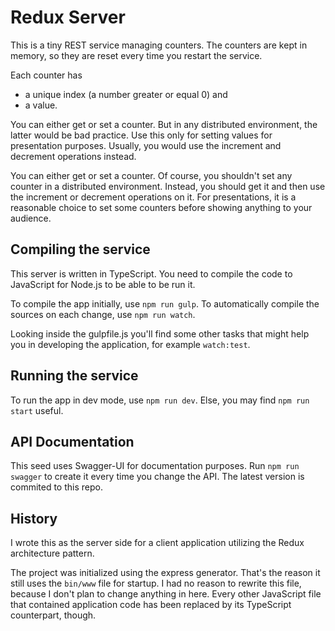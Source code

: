 # Redux Server

This is a tiny REST service managing counters. The counters
are kept in memory, so they are reset every time you restart
the service.

Each counter has
- a unique index (a number greater or equal 0) and
- a value.

You can either get or set a counter. But in any distributed
environment, the latter would be bad practice. Use this only
for setting values for presentation purposes. Usually, you
would use the increment and decrement operations instead.

You can either get or set a counter. Of course, you shouldn't
set any counter in a distributed environment. Instead, you
should get it and then use the increment or decrement operations
on it. For presentations, it is a reasonable choice to set
some counters before showing anything to your audience.

## Compiling the service

This server is written in TypeScript. You need to compile
the code to JavaScript for Node.js to be able to be run it.

To compile the app initially, use `npm run gulp`.
To automatically compile the sources on each 
change, use `npm run watch`.

Looking inside the gulpfile.js you'll find some other
tasks that might help you in developing the application,
for example `watch:test`.

## Running the service

To run the app in dev mode, use `npm run dev`. Else,
you may find `npm run start` useful.

## API Documentation

This seed uses Swagger-UI for documentation purposes.
Run `npm run swagger` to create it every time you change
the API. The latest version is commited to this repo.

## History

I wrote this as the server
side for a client application utilizing the Redux architecture pattern.

The project was initialized using the express generator. That's the
reason it still uses the `bin/www` file for startup. I had
no reason to rewrite this file, because I don't plan to 
change anything in here. Every other JavaScript file that
contained application code has been replaced by its
TypeScript counterpart, though.
